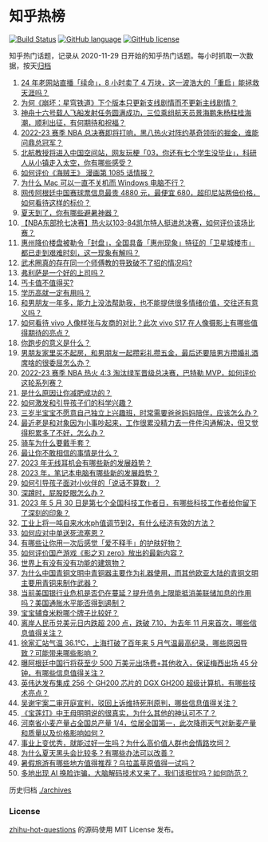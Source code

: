 # 知乎热榜
[![Build Status](https://github.com/ToWeLong/zhihu-hot-questions/workflows/CI/badge.svg)](https://github.com/ToWeLong/zhihu-hot-questions/actions)
[![GitHub language](https://img.shields.io/badge/language-golang-orange.svg)](https://golang.org/)
[![GitHub license](https://img.shields.io/github/license/ToWeLong/zhihu-hot-questions)](https://github.com/ToWeLong/zhihu-hot-questions/blob/main/LICENSE)

知乎热门话题，记录从 2020-11-29 日开始的知乎热门话题。每小时抓取一次数据，按天[归档](./archives)

<!-- BEGIN -->

1. [24 年老网站直播「续命」，8 小时卖了 4 万块，这一波浩大的「重启」能拯救天涯吗？](https://www.zhihu.com/question/603776523)
1. [为何《崩坏：星穹铁道》下个版本只更新支线剧情而不更新主线剧情？](https://www.zhihu.com/question/603297891)
1. [神舟十六号载人飞船发射任务圆满成功，三位乘组航天员景海鹏朱杨柱桂海潮，顺利出征，有何期待和祝福？](https://www.zhihu.com/question/601725007)
1. [2022-23 赛季 NBA 总决赛即将打响，黑八热火对阵约基奇领衔的掘金，谁能问鼎总冠军？](https://www.zhihu.com/question/603800525)
1. [北航教授将进入中国空间站，网友玩梗「03，你还有七个学生没毕业」，科研人从小镇走入太空，你有哪些感受？](https://www.zhihu.com/question/603802527)
1. [如何评价《海贼王》 漫画第 1085 话情报？](https://www.zhihu.com/question/603751034)
1. [为什么 Mac 可以一直不关机而 Windows 电脑不行？](https://www.zhihu.com/question/602382675)
1. [网传阿根廷中国赛球票信息最贵 4880 元，最便宜 680，超印尼站两倍价格，如何看待这样的标价？](https://www.zhihu.com/question/603790970)
1. [夏天到了，你有哪些避暑神器？](https://www.zhihu.com/question/277377529)
1. [【NBA东部抢七决赛】热火以103-84凯尔特人挺进总决赛，如何评价该场比赛？](https://www.zhihu.com/question/603800496)
1. [惠州降价楼盘被勒令「封盘」，全国具备「惠州现象」特征的「卫星城楼市」都已走到艰难时刻，这一现象有解吗？](https://www.zhihu.com/question/603631902)
1. [武术圈真的存在同一个师傅教的导致破不了招的情况吗?](https://www.zhihu.com/question/596966237)
1. [弗利萨是一个好的上司吗？](https://www.zhihu.com/question/310918169)
1. [丐卡值不值得买?](https://www.zhihu.com/question/596939079)
1. [学历高就一定有用吗？](https://www.zhihu.com/question/603717481)
1. [和男朋友一年多，能力上没法帮助我，也不能提供很多情绪价值，交往还有意义吗？](https://www.zhihu.com/question/600477983)
1. [如何看待 vivo 人像样张与友商的对比？此次 vivo S17 在人像摄影上有哪些值得期待的亮点？](https://www.zhihu.com/question/603801413)
1. [你跑步的意义是什么？](https://www.zhihu.com/question/600679198)
1. [男朋友家里买不起房，和男朋友一起攒彩礼攒五金，最后还要陪男方攒婚礼酒席啥的很委屈怎么办？](https://www.zhihu.com/question/596101076)
1. [2022-23 赛季 NBA 热火 4:3 淘汰绿军晋级总决赛，巴特勒 MVP，如何评价这轮系列赛？](https://www.zhihu.com/question/603776364)
1. [是什么原因让你减肥成功的？](https://www.zhihu.com/question/602619933)
1. [如何激发和引导孩子们的科学兴趣？](https://www.zhihu.com/question/601071562)
1. [三岁半宝宝不愿意自己独立上兴趣班，时常需要爸爸妈妈陪伴，应该怎么办？](https://www.zhihu.com/question/541285130)
1. [最近老是和对象因为小事吵起来，工作很累没精力去一件件沟通解决，但又觉得积累多了不好，怎么办？](https://www.zhihu.com/question/599190935)
1. [骑车为什么要戴手套？](https://www.zhihu.com/question/600864192)
1. [最让你不敢相信的事情是什么？](https://www.zhihu.com/question/270265976)
1. [2023 年无线耳机会有哪些新的发展趋势？](https://www.zhihu.com/question/600416492)
1. [2023 年，笔记本电脑有哪些新的发展趋势？](https://www.zhihu.com/question/600428369)
1. [如何引导孩子面对小伙伴的「说话不算数」？](https://www.zhihu.com/question/577666353)
1. [深蹲时，屁股眨眼怎么办？](https://www.zhihu.com/question/598679072)
1. [2023 年 5 月 30 日是第七个全国科技工作者日，有哪些科技工作者给你留下了深刻的印象？](https://www.zhihu.com/question/603287863)
1. [工业上将一吨自来水水ph值调节到2，有什么经济有效的方法？](https://www.zhihu.com/question/599016081)
1. [如何应对中单送死流塞恩？](https://www.zhihu.com/question/371512459)
1. [有哪些让你用一次后感觉「爱不释手」的护肤好物？](https://www.zhihu.com/question/596536463)
1. [如何评价国产游戏《影之刃 zero》放出的最新内容？](https://www.zhihu.com/question/263400733)
1. [世界上有没有没有功能的建筑物？](https://www.zhihu.com/question/485789184)
1. [为什么中国青铜文明中青铜器主要作为礼器使用，而其他欧亚大陆的青铜文明主要用青铜来制作武器？](https://www.zhihu.com/question/444438213)
1. [当前美国银行业危机是否仍在蔓延？提升债务上限能抵消美联储加息的作用吗？美国通胀水平能否得到遏制？](https://www.zhihu.com/question/602979053)
1. [宝宝辅食米粉哪个牌子比较好？](https://www.zhihu.com/question/549451544)
1. [离岸人民币兑美元日内跌超 200 点，跌破 7.10，为去年 11 月来首次，哪些信息值得关注？](https://www.zhihu.com/question/603805125)
1. [徐家汇站气温 36.1℃，上海打破了百年来 5 月气温最高纪录，哪些原因导致？可能带来哪些影响？](https://www.zhihu.com/question/603618063)
1. [曝阿根廷中国行将获至少 500 万美元出场费+其他收入，保证梅西出场 45 分钟，有哪些信息值得关注？](https://www.zhihu.com/question/603618670)
1. [英伟达发布集成 256 个 GH200 芯片的 DGX GH200 超级计算机，有哪些技术亮点？](https://www.zhihu.com/question/603617327)
1. [吴谢宇案二审开庭宣判，驳回上诉维持死刑原判，哪些信息值得关注？](https://www.zhihu.com/question/603786730)
1. [《宝莲灯》中王母明明说的很真实，为什么其他的神认可不了？](https://www.zhihu.com/question/601274808)
1. [河南省小麦产量占全国总产量 1/4，位居全国第一，此次降雨天气对新麦产量和质量以及价格影响如何？](https://www.zhihu.com/question/603799312)
1. [事业上变优秀，就能过好一生吗？为什么高价值人群也会情路坎坷？](https://www.zhihu.com/question/599208875)
1. [为什么夏天黑头会比较多？有哪些办法可以改善？](https://www.zhihu.com/question/602350873)
1. [暑假旅游有哪些地方值得推荐？乌拉盖草原值得一试吗？](https://www.zhihu.com/question/603599256)
1. [多地出现 AI 换脸诈骗，大脑解码技术又来了，我们该担忧吗？如何防范？](https://www.zhihu.com/question/603797685)

<!-- END -->

历史归档 [./archives](./archives)


### License
[zhihu-hot-questions](https://github.com/towelong/zhihu-hot-questions) 的源码使用 MIT License 发布。